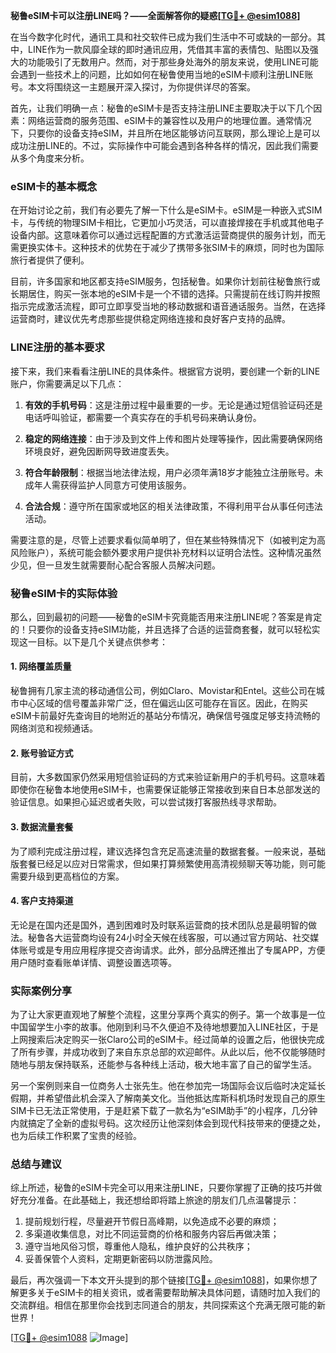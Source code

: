 **秘鲁eSIM卡可以注册LINE吗？——全面解答你的疑惑[[TG💪+ @esim1088](https://t.me/s/esim1088)]**

在当今数字化时代，通讯工具和社交软件已成为我们生活中不可或缺的一部分。其中，LINE作为一款风靡全球的即时通讯应用，凭借其丰富的表情包、贴图以及强大的功能吸引了无数用户。然而，对于那些身处海外的朋友来说，使用LINE可能会遇到一些技术上的问题，比如如何在秘鲁使用当地的eSIM卡顺利注册LINE账号。本文将围绕这一主题展开深入探讨，为你提供详尽的答案。

首先，让我们明确一点：秘鲁的eSIM卡是否支持注册LINE主要取决于以下几个因素：网络运营商的服务范围、eSIM卡的兼容性以及用户的地理位置。通常情况下，只要你的设备支持eSIM，并且所在地区能够访问互联网，那么理论上是可以成功注册LINE的。不过，实际操作中可能会遇到各种各样的情况，因此我们需要从多个角度来分析。

### eSIM卡的基本概念

在开始讨论之前，我们有必要先了解一下什么是eSIM卡。eSIM是一种嵌入式SIM卡，与传统的物理SIM卡相比，它更加小巧灵活，可以直接焊接在手机或其他电子设备内部。这意味着你可以通过远程配置的方式激活运营商提供的服务计划，而无需更换实体卡。这种技术的优势在于减少了携带多张SIM卡的麻烦，同时也为国际旅行者提供了便利。

目前，许多国家和地区都支持eSIM服务，包括秘鲁。如果你计划前往秘鲁旅行或长期居住，购买一张本地的eSIM卡是一个不错的选择。只需提前在线订购并按照指示完成激活流程，即可立即享受当地的移动数据和语音通话服务。当然，在选择运营商时，建议优先考虑那些提供稳定网络连接和良好客户支持的品牌。

### LINE注册的基本要求

接下来，我们来看看注册LINE的具体条件。根据官方说明，要创建一个新的LINE账户，你需要满足以下几点：

1. **有效的手机号码**：这是注册过程中最重要的一步。无论是通过短信验证码还是电话呼叫验证，都需要一个真实存在的手机号码来确认身份。
   
2. **稳定的网络连接**：由于涉及到文件上传和图片处理等操作，因此需要确保网络环境良好，避免因断网导致进度丢失。

3. **符合年龄限制**：根据当地法律法规，用户必须年满18岁才能独立注册账号。未成年人需获得监护人同意方可使用该服务。

4. **合法合规**：遵守所在国家或地区的相关法律政策，不得利用平台从事任何违法活动。

需要注意的是，尽管上述要求看似简单明了，但在某些特殊情况下（如被判定为高风险账户），系统可能会额外要求用户提供补充材料以证明合法性。这种情况虽然少见，但一旦发生就需要耐心配合客服人员解决问题。

### 秘鲁eSIM卡的实际体验

那么，回到最初的问题——秘鲁的eSIM卡究竟能否用来注册LINE呢？答案是肯定的！只要你的设备支持eSIM功能，并且选择了合适的运营商套餐，就可以轻松实现这一目标。以下是几个关键点供参考：

#### 1. 网络覆盖质量

秘鲁拥有几家主流的移动通信公司，例如Claro、Movistar和Entel。这些公司在城市中心区域的信号覆盖非常广泛，但在偏远山区可能存在盲区。因此，在购买eSIM卡前最好先查询目的地附近的基站分布情况，确保信号强度足够支持流畅的网络浏览和视频通话。

#### 2. 账号验证方式

目前，大多数国家仍然采用短信验证码的方式来验证新用户的手机号码。这意味着即使你在秘鲁本地使用eSIM卡，也需要保证能够正常接收到来自日本总部发送的验证信息。如果担心延迟或者失败，可以尝试拨打客服热线寻求帮助。

#### 3. 数据流量套餐

为了顺利完成注册过程，建议选择包含充足高速流量的数据套餐。一般来说，基础版套餐已经足以应对日常需求，但如果打算频繁使用高清视频聊天等功能，则可能需要升级到更高档位的方案。

#### 4. 客户支持渠道

无论是在国内还是国外，遇到困难时及时联系运营商的技术团队总是最明智的做法。秘鲁各大运营商均设有24小时全天候在线客服，可以通过官方网站、社交媒体账号或是专用应用程序提交咨询请求。此外，部分品牌还推出了专属APP，方便用户随时查看账单详情、调整设置选项等。

### 实际案例分享

为了让大家更直观地了解整个流程，这里分享两个真实的例子。第一个故事是一位中国留学生小李的故事。他刚到利马不久便迫不及待地想要加入LINE社区，于是上网搜索后决定购买一张Claro公司的eSIM卡。经过简单的设置之后，他很快完成了所有步骤，并成功收到了来自东京总部的欢迎邮件。从此以后，他不仅能够随时随地与朋友保持联系，还能参与各种线上活动，极大地丰富了自己的留学生活。

另一个案例则来自一位商务人士张先生。他在参加完一场国际会议后临时决定延长假期，并希望借此机会深入了解南美文化。当他抵达库斯科机场时发现自己的原生SIM卡已无法正常使用，于是赶紧下载了一款名为“eSIM助手”的小程序，几分钟内就搞定了全新的虚拟号码。这次经历让他深刻体会到现代科技带来的便捷之处，也为后续工作积累了宝贵的经验。

### 总结与建议

综上所述，秘鲁的eSIM卡完全可以用来注册LINE，只要你掌握了正确的技巧并做好充分准备。在此基础上，我还想给即将踏上旅途的朋友们几点温馨提示：

1. 提前规划行程，尽量避开节假日高峰期，以免造成不必要的麻烦；
2. 多渠道收集信息，对比不同运营商的价格和服务内容后再做决策；
3. 遵守当地风俗习惯，尊重他人隐私，维护良好的公共秩序；
4. 妥善保管个人资料，定期更新密码以防泄露风险。

最后，再次强调一下本文开头提到的那个链接[[TG💪+ @esim1088](https://t.me/s/esim1088)]，如果你想了解更多关于eSIM卡的相关资讯，或者需要帮助解决具体问题，请随时加入我们的交流群组。相信在那里你会找到志同道合的朋友，共同探索这个充满无限可能的新世界！

[[TG💪+ @esim1088](https://t.me/s/esim1088) ![Image](https://i.postimg.cc/4NQfJmqS/Snipaste-2025-05-13-00-14-12.png)]